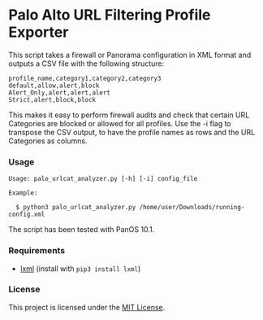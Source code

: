 # Palo Alto URL Filtering Profile Exporter

This script takes a firewall or Panorama configuration in XML format and outputs a CSV file with the following structure:

```
profile_name,category1,category2,category3
default,allow,alert,block
Alert_Only,alert,alert,alert
Strict,alert,block,block
```

This makes it easy to perform firewall audits and check that certain URL Categories are blocked or allowed for all profiles. Use the -i flag to transpose the CSV output, to have the profile names as rows and the URL Categories as columns.

### Usage

```
Usage: palo_urlcat_analyzer.py [-h] [-i] config_file
```
```
Example:

  $ python3 palo_urlcat_analyzer.py /home/user/Downloads/running-config.xml
```

The script has been tested with PanOS 10.1.

### Requirements

- [lxml](https://pypi.org/project/lxml/) (install with ```pip3 install lxml```)

### License

This project is licensed under the [MIT License](LICENSE).
